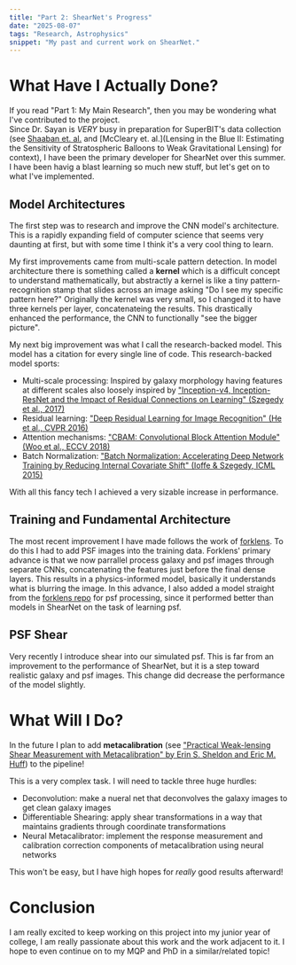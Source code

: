 ```yaml
---
title: "Part 2: ShearNet's Progress"
date: "2025-08-07"
tags: "Research, Astrophysics"
snippet: "My past and current work on ShearNet."
---
```


# What Have I Actually Done?

If you read "Part 1: My Main Research", then you may be wondering what I've contributed to the project.  
Since Dr. Sayan is *VERY* busy in preparation for SuperBIT's data collection (see [Shaaban et. al.](https://arxiv.org/abs/2210.09182) and [McCleary et. al.](Lensing in the Blue II: Estimating the Sensitivity of Stratospheric Balloons to Weak Gravitational Lensing) for context), I have been the primary developer for ShearNet over this summer. I have been havig a blast learning so much new stuff, but let's get on to what I've implemented.  

## Model Architectures

The first step was to research and improve the CNN model's architecture. This is a rapidly expanding field of computer science that seems very daunting at first, but with some time I think it's a very cool thing to learn.  

My first improvements came from multi-scale pattern detection. In model architecture there is something called a **kernel** which is a difficult concept to understand mathematically, but abstractly a kernel is like a tiny pattern-recognition stamp that slides across an image asking "Do I see my specific pattern here?"  Originally the kernel was very small, so I changed it to have three kernels per layer, concatenateing the results. This drastically enhanced the performance, the CNN to functionally "see the bigger picture".  

My next big improvement was what I call the research-backed model. This model has a citation for every single line of code. This research-backed model sports:  
- Multi-scale processing: Inspired by galaxy morphology having features at different scales also loosely inspired by ["Inception-v4, Inception-ResNet and the Impact of Residual Connections on Learning" (Szegedy et al., 2017)](https://arxiv.org/pdf/1602.07261)
- Residual learning: ["Deep Residual Learning for Image Recognition" (He et al., CVPR 2016)](https://arxiv.org/pdf/1512.03385)
- Attention mechanisms: ["CBAM: Convolutional Block Attention Module" (Woo et al., ECCV 2018)](https://arxiv.org/pdf/1807.06521)
- Batch Normalization: ["Batch Normalization: Accelerating Deep Network Training by Reducing Internal Covariate Shift" (Ioffe & Szegedy, ICML 2015)](https://arxiv.org/pdf/1502.03167)

With all this fancy tech I achieved a very sizable increase in performance.  

## Training and Fundamental Architecture

The most recent improvement I have made follows the work of [forklens](https://arxiv.org/pdf/2301.02986). To do this I had to add PSF images into the training data. Forklens' primary advance is that we now parrallel process galaxy and psf images through separate CNNs, concatenating the features just before the final dense layers. This results in a physics-informed model, basically it understands what is blurring the image.
In this advance, I also added a model straight from the [forklens repo](https://github.com/zhangzzk/forklens) for psf processing, since it performed better than models in ShearNet on the task of learning psf.

## PSF Shear

Very recently I introduce shear into our simulated psf. This is far from an improvement to the performance of ShearNet, but it is a step toward realistic galaxy and psf images. 
This change did decrease the performance of the model slightly.  

# What Will I Do?

In the future I plan to add **metacalibration** (see ["Practical Weak-lensing Shear Measurement with Metacalibration" by Erin S. Sheldon and Eric M. Huff](https://arxiv.org/pdf/1702.02601)) to the pipeline!   

This is a very complex task. I will need to tackle three huge hurdles:

- Deconvolution: make a nueral net that deconvolves the galaxy images to get clean galaxy images
- Differentiable Shearing: apply shear transformations in a way that maintains gradients through coordinate transformations
- Neural Metacalibrator: implement the response measurement and calibration correction components of metacalibration using neural networks

This won't be easy, but I have high hopes for *really* good results afterward!

# Conclusion

I am really excited to keep working on this project into my junior year of college, I am really passionate about this work and the work adjacent to it. I hope to even continue on to my MQP and PhD in a similar/related topic!